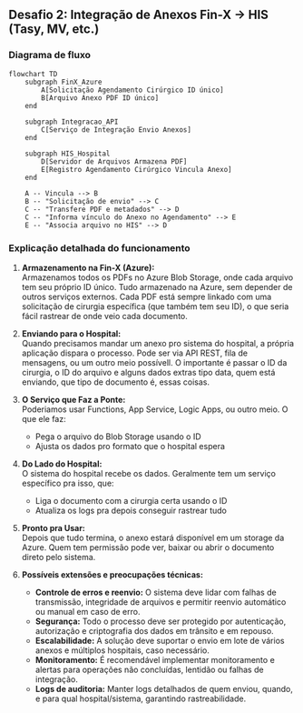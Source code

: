 ## Desafio 2: Integração de Anexos Fin-X → HIS (Tasy, MV, etc.)

### Diagrama de fluxo

```mermaid
flowchart TD
    subgraph FinX_Azure
        A[Solicitação Agendamento Cirúrgico ID único]
        B[Arquivo Anexo PDF ID único]
    end

    subgraph Integracao_API
        C[Serviço de Integração Envio Anexos]
    end

    subgraph HIS_Hospital
        D[Servidor de Arquivos Armazena PDF]
        E[Registro Agendamento Cirúrgico Vincula Anexo]
    end

    A -- Vincula --> B
    B -- "Solicitação de envio" --> C
    C -- "Transfere PDF e metadados" --> D
    C -- "Informa vínculo do Anexo no Agendamento" --> E
    E -- "Associa arquivo no HIS" --> D

```


### Explicação detalhada do funcionamento

1. **Armazenamento na Fin-X (Azure):**  
   Armazenamos todos os PDFs no Azure Blob Storage, onde cada arquivo tem seu próprio ID único. Tudo armazenado na Azure, sem depender de outros serviços externos. Cada PDF está sempre linkado com uma solicitação de cirurgia específica (que também tem seu ID), o que seria fácil rastrear de onde veio cada documento.

2. **Enviando para o Hospital:**  
   Quando precisamos mandar um anexo pro sistema do hospital, a própria aplicação dispara o processo. Pode ser via API REST, fila de mensagens, ou um outro meio possívell. O importante é passar o ID da cirurgia, o ID do arquivo e alguns dados extras tipo data, quem está enviando, que tipo de documento é, essas coisas.

3. **O Serviço que Faz a Ponte:**  
   Poderiamos usar Functions, App Service, Logic Apps, ou outro meio. O que ele faz:
   - Pega o arquivo do Blob Storage usando o ID
   - Ajusta os dados pro formato que o hospital espera
     

4. **Do Lado do Hospital:**  
   O sistema do hospital recebe os dados. Geralmente tem um serviço específico pra isso, que:
   - Liga o documento com a cirurgia certa usando o ID
   - Atualiza os logs pra depois conseguir rastrear tudo

5. **Pronto pra Usar:**  
   Depois que tudo termina, o anexo estará disponível em um storage da Azure. Quem tem permissão pode ver, baixar ou abrir o documento direto pelo sistema.

6. **Possíveis extensões e preocupações técnicas:**  
   - **Controle de erros e reenvio:** O sistema deve lidar com falhas de transmissão, integridade de arquivos e permitir reenvio automático ou manual em caso de erro.
   - **Segurança:** Todo o processo deve ser protegido por autenticação, autorização e criptografia dos dados em trânsito e em repouso.
   - **Escalabilidade:** A solução deve suportar o envio em lote de vários anexos e múltiplos hospitais, caso necessário.
   - **Monitoramento:** É recomendável implementar monitoramento e alertas para operações não concluídas, lentidão ou falhas de integração.
   - **Logs de auditoria:** Manter logs detalhados de quem enviou, quando, e para qual hospital/sistema, garantindo rastreabilidade.
